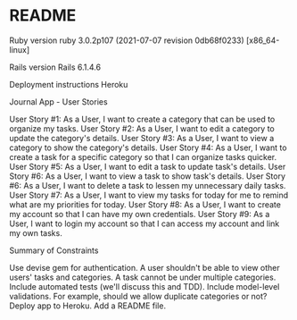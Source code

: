 # README

Ruby version
ruby 3.0.2p107 (2021-07-07 revision 0db68f0233) [x86_64-linux]

Rails version
Rails 6.1.4.6

Deployment instructions
Heroku

Journal App - User Stories

User Story #1: As a User, I want to create a category that can be used to organize my tasks.
User Story #2: As a User, I want to edit a category to update the category's details.
User Story #3: As a User, I want to view a category to show the category's details.
User Story #4: As a User, I want to create a task for a specific category so that I can organize tasks quicker.
User Story #5: As a User, I want to edit a task to update task's details.
User Story #6: As a User, I want to view a task to show task's details.
User Story #6: As a User, I want to delete a task to lessen my unnecessary daily tasks.
User Story #7: As a User, I want to view my tasks for today for me to remind what are my priorities for today.
User Story #8: As a User, I want to create my account so that I can have my own credentials.
User Story #9: As a User, I want to login my account so that I can access my account and link my own tasks.

Summary of Constraints

Use devise gem for authentication.
A user shouldn't be able to view other users' tasks and categories.
A task cannot be under multiple categories.
Include automated tests (we'll discuss this and TDD).
Include model-level validations.
For example, should we allow duplicate categories or not?
Deploy app to Heroku.
Add a README file.